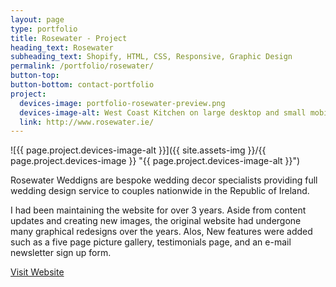 ```yaml
---
layout: page
type: portfolio
title: Rosewater - Project
heading_text: Rosewater
subheading_text: Shopify, HTML, CSS, Responsive, Graphic Design
permalink: /portfolio/rosewater/
button-top:
button-bottom: contact-portfolio
project:
  devices-image: portfolio-rosewater-preview.png
  devices-image-alt: West Coast Kitchen on large desktop and small mobile devices preview
  link: http://www.rosewater.ie/
---
```


![{{ page.project.devices-image-alt }}]({{ site.assets-img }}/{{ page.project.devices-image }} "{{ page.project.devices-image-alt }}")

Rosewater Weddigns are bespoke wedding decor specialists providing full wedding design service to couples nationwide in the Republic of Ireland.

I had been maintaining the website for over 3 years. Aside from content updates and creating new images, the original website had undergone many graphical redesigns over the years. Alos, New features were added such as a five page picture gallery, testimonials page, and an e-mail newsletter sign up form.

<div class="button-visit-website">
  <a href="{{ page.project.link }}" target="_blank" title="External link - visit {{ page.project.link }}">Visit Website <i class="fa fa-external-link"></i></a>
</div>
